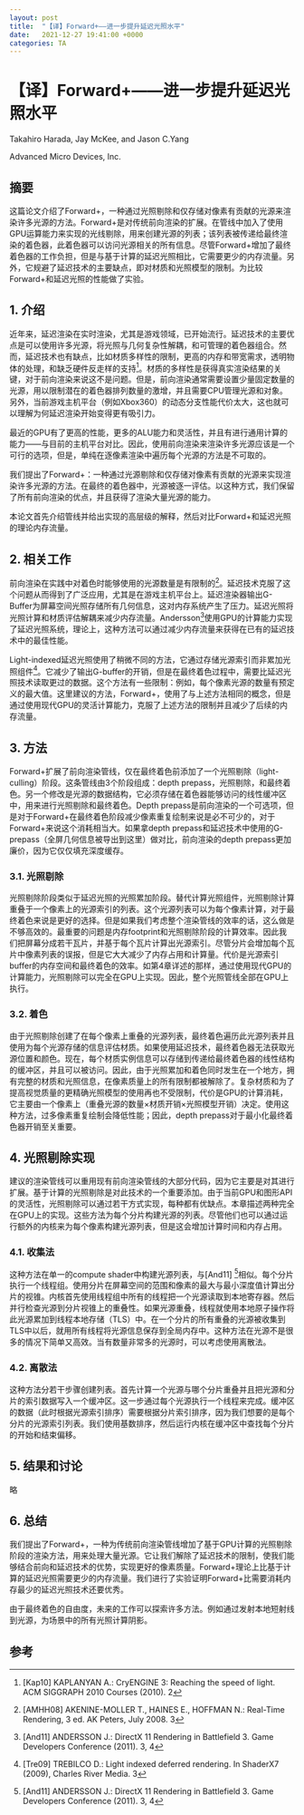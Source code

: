 ```yaml
---
layout: post
title:  "【译】Forward+——进一步提升延迟光照水平"
date:   2021-12-27 19:41:00 +0000
categories: TA
---
```


# 【译】Forward+——进一步提升延迟光照水平

Takahiro Harada, Jay McKee, and Jason C.Yang

Advanced Micro Devices, Inc.

## 摘要
这篇论文介绍了Forward+，一种通过光照剔除和仅存储对像素有贡献的光源来渲染许多光源的方法。Forward+是对传统前向渲染的扩展。在管线中加入了使用GPU运算能力来实现的光线剔除，用来创建光源的列表；该列表被传递给最终渲染的着色器，此着色器可以访问光源相关的所有信息。尽管Forward+增加了最终着色器的工作负担，但是与基于计算的延迟光照相比，它需要更少的内存流量。另外，它规避了延迟技术的主要缺点，即对材质和光照模型的限制。为比较Forward+和延迟光照的性能做了实验。

## 1. 介绍

近年来，延迟渲染在实时渲染，尤其是游戏领域，已开始流行。延迟技术的主要优点是可以使用许多光源，将光照与几何复杂性解耦，和可管理的着色器组合。然而，延迟技术也有缺点，比如材质多样性的限制，更高的内存和带宽需求，透明物体的处理，和缺乏硬件反走样的支持[^Kap10]。材质的多样性是获得真实渲染结果的关键，对于前向渲染来说这不是问题。但是，前向渲染通常需要设置少量固定数量的光源，用以限制潜在的着色器排列数量的激增，并且需要CPU管理光源和对象。另外，当前游戏主机平台（例如Xbox360）的动态分支性能代价太大，这也就可以理解为何延迟渲染开始变得更有吸引力。

最近的GPU有了更高的性能，更多的ALU能力和灵活性，并且有进行通用计算的能力——与目前的主机平台对比。因此，使用前向渲染来渲染许多光源应该是一个可行的选项，但是，单纯在逐像素渲染中遍历每个光源的方法是不可取的。

我们提出了Forward+：一种通过光源剔除和仅存储对像素有贡献的光源来实现渲染许多光源的方法。在最终的着色器中，光源被逐一评估。以这种方式，我们保留了所有前向渲染的优点，并且获得了渲染大量光源的能力。

本论文首先介绍管线并给出实现的高层级的解释，然后对比Forward+和延迟光照的理论内存流量。

## 2. 相关工作

前向渲染在实践中对着色时能够使用的光源数量是有限制的[^AMHH08]。延迟技术克服了这个问题从而得到了广泛应用，尤其是在游戏主机平台上。延迟渲染器输出G-Buffer为屏幕空间光照存储所有几何信息，这对内存系统产生了压力。延迟光照将光照计算和材质评估解耦来减少内存流量。Andersson[^And11]使用GPU的计算能力实现了延迟光照系统，理论上，这种方法可以通过减少内存流量来获得在已有的延迟技术中的最佳性能。

Light-indexed延迟光照使用了稍微不同的方法，它通过存储光源索引而非累加光照组件[^Tre09]。它减少了输出G-buffer的开销，但是在最终着色过程中，需要比延迟光照技术读取更过的数据。这个方法有一些限制：例如，每个像素光源的数量有预定义的最大值。这里建议的方法，Forward+，使用了与上述方法相同的概念，但是通过使用现代GPU的灵活计算能力，克服了上述方法的限制并且减少了后续的内存流量。

## 3. 方法

Forward+扩展了前向渲染管线，仅在最终着色前添加了一个光照剔除（light-culling）阶段。这条管线由3个阶段组成：depth prepass，光照剔除，和最终着色。另一个修改是光源的数据结构，它必须存储在着色器能够访问的线性缓冲区中，用来进行光照剔除和最终着色。Depth prepass是前向渲染的一个可选项，但是对于Forward+在最终着色阶段减少像素重复绘制来说是必不可少的，对于Forward+来说这个消耗相当大。如果拿depth prepass和延迟技术中使用的G-prepass（全屏几何信息被导出到这里）做对比，前向渲染的depth prepass更加廉价，因为它仅仅填充深度缓存。

### 3.1. 光照剔除

光照剔除阶段类似于延迟光照的光照累加阶段。替代计算光照组件，光照剔除计算重叠于一个像素上的光源索引的列表。这个光源列表可以为每个像素计算，对于最终着色来说是更好的选择。但是如果我们考虑整个渲染管线的效率的话，这么做是不够高效的。最重要的问题是内存footprint和光照剔除阶段的计算效率。因此我们把屏幕分成若干瓦片，并基于每个瓦片计算出光源索引。尽管分片会增加每个瓦片中像素列表的误报，但是它大大减少了内存占用和计算量。代价是光源索引buffer的内存空间和最终着色的效率。如第4章详述的那样，通过使用现代GPU的计算能力，光照剔除可以完全在GPU上实现。因此，整个光照管线全部在GPU上执行。

### 3.2. 着色

由于光照剔除创建了在每个像素上重叠的光源列表，最终着色遍历此光源列表并且使用为每个光源存储的信息评估材质。如果使用延迟技术，最终着色器无法获取光源位置和颜色。现在，每个材质实例信息可以存储到传递给最终着色器的线性结构的缓冲区，并且可以被访问。因此，由于光照累加和着色同时发生在一个地方，拥有完整的材质和光照信息，在像素质量上的所有限制都被解除了。复杂材质和为了提高视觉质量的更精确光照模型的使用再也不受限制，代价是GPU的计算消耗，它主要由一个像素上（重叠光源的数量×材质开销×光照模型开销）决定。使用这种方法，过多像素重复绘制会降低性能；因此，depth prepass对于最小化最终着色器开销至关重要。

## 4. 光照剔除实现

建议的渲染管线可以重用现有前向渲染管线的大部分代码，因为它主要是对其进行扩展。基于计算的光照剔除是对此技术的一个重要添加。由于当前GPU和图形API的灵活性，光照剔除可以通过若干方式实现，每种都有优缺点。本章描述两种完全在GPU上的实现。这些方法为每个分片构建光源的列表。尽管他们也可以通过运行额外的内核来为每个像素构建光源列表，但是这会增加计算时间和内存占用。

### 4.1. 收集法

这种方法在单一的compute shader中构建光源列表，与[And11] [^And11]相似。每个分片执行一个线程组。使用分片在屏幕空间的范围和像素的最大与最小深度值计算出分片的视锥。内核首先使用线程组中所有的线程把一个光源读取到本地寄存器。然后并行检查光源到分片视锥上的重叠性。如果光源重叠，线程就使用本地原子操作将此光源累加到线程本地存储（TLS）中。在一个分片的所有重叠的光源被收集到TLS中以后，就用所有线程将光源信息保存到全局内存中。这种方法在光源不是很多的情况下简单又高效。当有数量非常多的光源时，可以考虑使用离散法。

### 4.2. 离散法

这种方法分若干步骤创建列表。首先计算一个光源与哪个分片重叠并且把光源和分片的索引数据写入一个缓冲区。这一步通过每个光源执行一个线程来完成。缓冲区的数据（此时根据光源索引排序）需要根据分片索引排序，因为我们想要的是每个分片的光源索引列表。我们使用基数排序，然后运行内核在缓冲区中查找每个分片的开始和结束偏移。

## 5. 结果和讨论

略

## 6. 总结
我们提出了Forward+，一种为传统前向渲染管线增加了基于GPU计算的光照剔除阶段的渲染方法，用来处理大量光源。它让我们解除了延迟技术的限制，使我们能够结合前向和延迟技术的优势，实现更好的像素质量。Forward+理论上比基于计算的延迟光照需要更少的内存流量。我们进行了实验证明Forward+比需要消耗内存最少的延迟光照技术还要优秀。

由于最终着色的自由度，未来的工作可以探索许多方法。例如通过发射本地短射线到光源，为场景中的所有光照计算阴影。

## 参考
[^Kap10]: [Kap10] KAPLANYAN A.: CryENGINE 3: Reaching the speed of
light. ACM SIGGRAPH 2010 Courses (2010). 2
[^AMHH08]: [AMHH08] AKENINE-MOLLER T., HAINES E., HOFFMAN N.:
Real-Time Rendering, 3 ed. AK Peters, July 2008. 3
[^And11]: [And11] ANDERSSON J.: DirectX 11 Rendering in Battlefield 3.
Game Developers Conference (2011). 3, 4
[^Tre09]:  [Tre09] TREBILCO D.: Light indexed deferred rendering. In
ShaderX7 (2009), Charles River Media. 3
